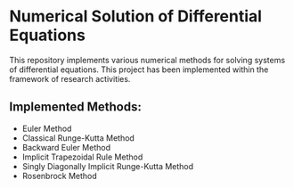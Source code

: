 # Numerical Solution of Differential Equations

This repository implements various numerical methods for solving systems of differential equations. 
This project has been implemented within the framework of research activities.

## Implemented Methods:
* Euler Method
* Classical Runge-Kutta Method 
* Backward Euler Method
* Implicit Trapezoidal Rule Method
* Singly Diagonally Implicit Runge-Kutta Method
* Rosenbrock Method